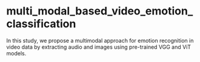 # multi_modal_based_video_emotion_classification
In this study, we propose a multimodal approach for emotion recognition in video data by extracting audio and images using pre-trained VGG and ViT models.
